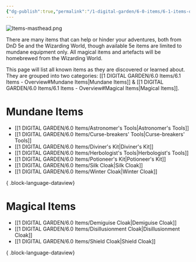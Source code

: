 ```yaml
---
{"dg-publish":true,"permalink":"/1-digital-garden/6-0-items/6-1-items-overview/"}
---
```


![Items-masthead.png](/img/user/1%20DIGITAL%20GARDEN/Images%20&%20Banners/Items-masthead.png)

There are many items that can help or hinder your adventures, both from DnD 5e and the Wizarding World, though available 5e items are limited to mundane equipment only. All magical items and artefacts will be homebrewed from the Wizarding World. 

This page will list all known items as they are discovered or learned about. They are grouped into two categories: [[1 DIGITAL GARDEN/6.0 Items/6.1 Items - Overview#Mundane Items\|Mundane Items]] & [[1 DIGITAL GARDEN/6.0 Items/6.1 Items - Overview#Magical Items\|Magical Items]].

# Mundane Items

- [[1 DIGITAL GARDEN/6.0 Items/Astronomer's Tools\|Astronomer's Tools]]
- [[1 DIGITAL GARDEN/6.0 Items/Curse-breakers' Tools\|Curse-breakers' Tools]]
- [[1 DIGITAL GARDEN/6.0 Items/Diviner's Kit\|Diviner's Kit]]
- [[1 DIGITAL GARDEN/6.0 Items/Herbologist's Tools\|Herbologist's Tools]]
- [[1 DIGITAL GARDEN/6.0 Items/Potioneer's Kit\|Potioneer's Kit]]
- [[1 DIGITAL GARDEN/6.0 Items/Silk Cloak\|Silk Cloak]]
- [[1 DIGITAL GARDEN/6.0 Items/Winter Cloak\|Winter Cloak]]

{ .block-language-dataview}


# Magical Items

- [[1 DIGITAL GARDEN/6.0 Items/Demiguise Cloak\|Demiguise Cloak]]
- [[1 DIGITAL GARDEN/6.0 Items/Disillusionment Cloak\|Disillusionment Cloak]]
- [[1 DIGITAL GARDEN/6.0 Items/Shield Cloak\|Shield Cloak]]

{ .block-language-dataview}

